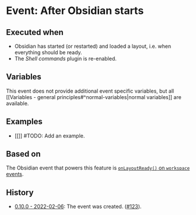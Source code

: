 # Event: After Obsidian starts

## Executed when
- Obsidian has started (or restarted) and loaded a layout, i.e. when everything should be ready.
- The *Shell commands* plugin is re-enabled.

## Variables
This event does not provide additional event specific variables, but all [[Variables - general principles#^normal-variables|normal variables]] are available.

## Examples
- [[]] #TODO: Add an example.

## Based on
The Obsidian event that powers this feature is [`onLayoutReady()` on `workspace` events](https://github.com/obsidianmd/obsidian-api/blob/763a243b4ec295c9c460560e9b227c8f18d8199b/obsidian.d.ts#L3444).

## History
- [0.10.0 - 2022-02-06](https://github.com/Taitava/obsidian-shellcommands/blob/main/CHANGELOG.md#0100---2022-02-06): The event was created. ([#123](https://github.com/Taitava/obsidian-shellcommands/issues/123)).